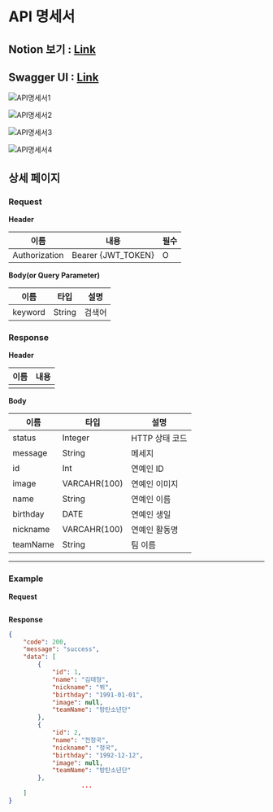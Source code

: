 
# API 명세서

## Notion 보기 : [Link](https://www.notion.so/7fc8586400724899bdca039a4bf5215b?v=d8a81cb5aaa0488da4ae9d6b8ebae279)

## Swagger UI : [Link](https://i10a301.p.ssafy.io/swagger-ui/index.html) 


![API명세서1](/uploads/37b5ecfdb9d9de8980b05d23ba19fa0e/API명세서1.png)

![API명세서2](/uploads/4f44287677b6d69001af6e4db655a5ae/API명세서2.png)

![API명세서3](/uploads/4e96e178a12aceb21e4a1dfc7a724cb3/API명세서3.png)

![API명세서4](/uploads/788da2a84e9992ed89cddbd24fffe7e0/API명세서4.png)



## 상세 페이지
### Request

**Header**

| 이름 | 내용 | 필수 |
| --- | --- | --- |
| Authorization | Bearer {JWT_TOKEN} | O |

**Body(or Query Parameter)**

| 이름 | 타입 | 설명 |
| --- | --- | --- |
| keyword | String | 검색어 |

### Response

**Header**

| 이름 | 내용 |
| --- | --- |
|  |  |

**Body**

| 이름 | 타입 | 설명 |
| --- | --- | --- |
| status | Integer | HTTP 상태 코드 |
| message | String | 메세지 |
| id | Int | 연예인 ID |
| image | VARCAHR(100) | 연예인 이미지 |
| name | String | 연예인 이름 |
| birthday | DATE | 연예인 생일 |
| nickname | VARCAHR(100) | 연예인 활동명 |
| teamName | String | 팀 이름 |

---

### Example

**Request**

```json

```

**Response**

```json
{
    "code": 200,
    "message": "success",
    "data": [
        {
            "id": 1,
            "name": "김태형",
            "nickname": "뷔",
            "birthday": "1991-01-01",
            "image": null,
            "teamName": "방탄소년단"
        },
        {
            "id": 2,
            "name": "전정국",
            "nickname": "정국",
            "birthday": "1992-12-12",
            "image": null,
            "teamName": "방탄소년단"
        },
					...
    ]
}
```
